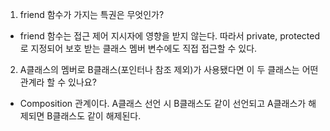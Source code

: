 1. friend 함수가 가지는 특권은 무엇인가?
- friend 함수는 접근 제어 지시자에 영향을 받지 않는다. 따라서 private, protected로 지정되어 보호 받는 클래스 멤버 변수에도 직접 접근할 수 있다.
2. A클래스의 멤버로 B클래스(포인터나 참조 제외)가 사용됐다면 이 두 클래스는 어떤 관계라 할 수 있나요?
 - Composition 관계이다. A클래스 선언 시 B클래스도 같이 선언되고 A클래스가 해제되면 B클래스도 같이 해제된다.
